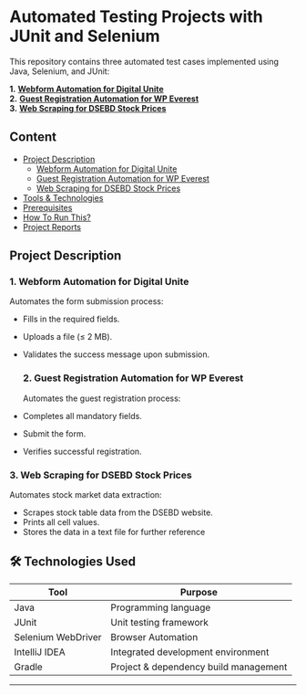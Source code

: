﻿# Automated Testing Projects with JUnit and Selenium

 This repository contains three automated test cases implemented using Java, Selenium, and JUnit:

 **1.** [**Webform Automation for Digital Unite**](https://www.digitalunite.com/practice-webform-learners)<br>
**2.** [**Guest Registration Automation for WP Everest**](https://demo.wpeverest.com/user-registration/guest-registration-form/)<br>
**3.** [**Web Scraping for DSEBD Stock Prices**](https://dsebd.org/latest_share_price_scroll_by_value.php)


## **Content**
- [Project Description](#project-description)
  - [Webform Automation for Digital Unite](#Webform-Automation-for-Digital-Unite)
  - [Guest Registration Automation for WP Everest](#Guest-Registration-Automation-for-WP-Everest)
  - [Web Scraping for DSEBD Stock Prices](#Web-Scraping-for-DSEBD-Stock-Prices)
- [Tools & Technologies](#Tools-&-Technologies)
- [Prerequisites](#Prerequisites)
- [How To Run This?](#How-To-Run-This?)
- [Project Reports](#Project-Reports)


## Project Description

### 1. Webform Automation for Digital Unite
Automates the form submission process:
- Fills in the required fields.
- Uploads a file (≤ 2 MB).
- Validates the success message upon submission.

  ### 2. Guest Registration Automation for WP Everest
  Automates the guest registration process:
 - Completes all mandatory fields.
 - Submit the form.
 - Verifies successful registration.

 ### 3. Web Scraping for DSEBD Stock Prices
 Automates stock market data extraction:
 - Scrapes stock table data from the DSEBD website.
 - Prints all cell values.
 - Stores the data in a text file for further reference

## 🛠️ Technologies Used

| Tool                | Purpose                         |
|---------------------|----------------------------------|
| Java                | Programming language             |
| JUnit               | Unit testing framework           |
| Selenium WebDriver  | Browser Automation           |
| IntelliJ IDEA       | Integrated development environment |
| Gradle              | Project & dependency build management   |

---











